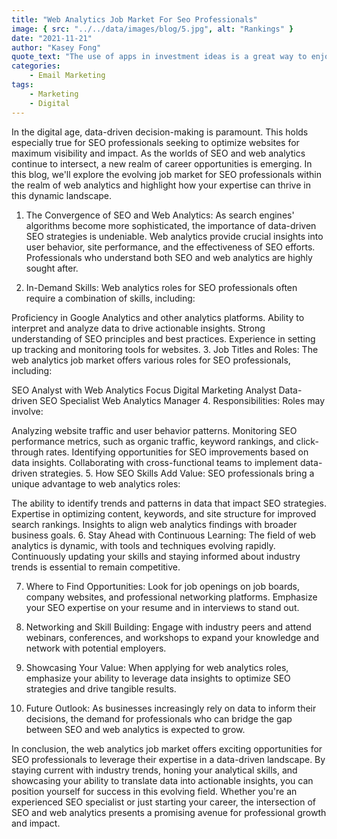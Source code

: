 ```yaml
---
title: "Web Analytics Job Market For Seo Professionals"
image: { src: "../../data/images/blog/5.jpg", alt: "Rankings" }
date: "2021-11-21"
author: "Kasey Fong"
quote_text: "The use of apps in investment ideas is a great way to enjoy the convenience."
categories:
    - Email Marketing
tags:
    - Marketing
    - Digital
---
```


In the digital age, data-driven decision-making is paramount. This holds especially true for SEO professionals seeking to optimize websites for maximum visibility and impact. As the worlds of SEO and web analytics continue to intersect, a new realm of career opportunities is emerging. In this blog, we'll explore the evolving job market for SEO professionals within the realm of web analytics and highlight how your expertise can thrive in this dynamic landscape.

1. The Convergence of SEO and Web Analytics:
As search engines' algorithms become more sophisticated, the importance of data-driven SEO strategies is undeniable. Web analytics provide crucial insights into user behavior, site performance, and the effectiveness of SEO efforts. Professionals who understand both SEO and web analytics are highly sought after.

2. In-Demand Skills:
Web analytics roles for SEO professionals often require a combination of skills, including:

Proficiency in Google Analytics and other analytics platforms.
Ability to interpret and analyze data to drive actionable insights.
Strong understanding of SEO principles and best practices.
Experience in setting up tracking and monitoring tools for websites.
3. Job Titles and Roles:
The web analytics job market offers various roles for SEO professionals, including:

SEO Analyst with Web Analytics Focus
Digital Marketing Analyst
Data-driven SEO Specialist
Web Analytics Manager
4. Responsibilities:
Roles may involve:

Analyzing website traffic and user behavior patterns.
Monitoring SEO performance metrics, such as organic traffic, keyword rankings, and click-through rates.
Identifying opportunities for SEO improvements based on data insights.
Collaborating with cross-functional teams to implement data-driven strategies.
5. How SEO Skills Add Value:
SEO professionals bring a unique advantage to web analytics roles:

The ability to identify trends and patterns in data that impact SEO strategies.
Expertise in optimizing content, keywords, and site structure for improved search rankings.
Insights to align web analytics findings with broader business goals.
6. Stay Ahead with Continuous Learning:
The field of web analytics is dynamic, with tools and techniques evolving rapidly. Continuously updating your skills and staying informed about industry trends is essential to remain competitive.

7. Where to Find Opportunities:
Look for job openings on job boards, company websites, and professional networking platforms. Emphasize your SEO expertise on your resume and in interviews to stand out.

8. Networking and Skill Building:
Engage with industry peers and attend webinars, conferences, and workshops to expand your knowledge and network with potential employers.

9. Showcasing Your Value:
When applying for web analytics roles, emphasize your ability to leverage data insights to optimize SEO strategies and drive tangible results.

10. Future Outlook:
As businesses increasingly rely on data to inform their decisions, the demand for professionals who can bridge the gap between SEO and web analytics is expected to grow.

In conclusion, the web analytics job market offers exciting opportunities for SEO professionals to leverage their expertise in a data-driven landscape. By staying current with industry trends, honing your analytical skills, and showcasing your ability to translate data into actionable insights, you can position yourself for success in this evolving field. Whether you're an experienced SEO specialist or just starting your career, the intersection of SEO and web analytics presents a promising avenue for professional growth and impact.